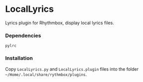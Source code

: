 # LocalLyrics
Lyrics plugin for Rhythmbox, display local lyrics files.

### Dependencies
`pylrc`

### Installation
Copy `LocalLyrics.py` and `LocalLyrics.plugin` files into the folder `~/Home/.local/share/rythmbox/plugins`.

